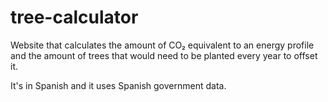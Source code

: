 # tree-calculator

Website that calculates the amount of CO₂ equivalent to an energy profile and the amount of trees that would need to be planted every year to offset it.

It's in Spanish and it uses Spanish government data.
